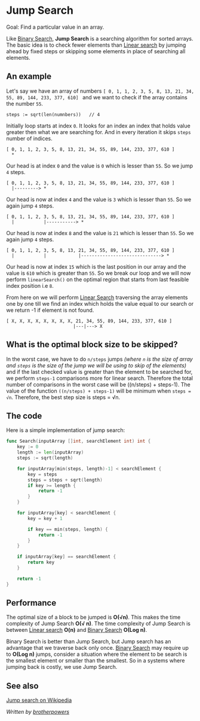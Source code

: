 # Jump Search

Goal: Find a particular value in an array.

Like [Binary Search](../Search/binarySearch/), **Jump Search** is a searching algorithm for sorted arrays. The basic idea is to check fewer elements than [Linear search](../Search/linearSearch/) by jumping ahead by fixed steps or skipping some elements in place of searching all elements.

## An example

Let's say we have an array of numbers `[ 0, 1, 1, 2, 3, 5, 8, 13, 21, 34, 55, 89, 144, 233, 377, 610] ` and we want to check if the array contains the number `55`.

`steps := sqrt(len(numnbers))	// 4`

Initially loop starts at index `0`. It looks for an index an index that holds value greater then what we are searching for. And in every iteration it skips `steps` number of indices.

	[ 0, 1, 1, 2, 3, 5, 8, 13, 21, 34, 55, 89, 144, 233, 377, 610 ]
	  *

Our head is at index `0` and the value is `0` which is lesser than `55`. So we jump `4` steps.

	[ 0, 1, 1, 2, 3, 5, 8, 13, 21, 34, 55, 89, 144, 233, 377, 610 ]
	  |---------> *
	  
Our head is now at index `4` and the value is `3` which is lesser than `55`. So we again jump `4` steps.
	  
  	[ 0, 1, 1, 2, 3, 5, 8, 13, 21, 34, 55, 89, 144, 233, 377, 610 ]
  	  |           |-----------> *
	  
Our head is now at index `8` and the value is `21` which is lesser than `55`. So we again jump `4` steps.
	  
  	[ 0, 1, 1, 2, 3, 5, 8, 13, 21, 34, 55, 89, 144, 233, 377, 610 ]
  	  |           |            |------------------------------> *

Our head is now at index `15` which is the last position in our array and the value is `610` which is greater than `55`. So we break our loop and we will now perform `linearSearch()` on the optimal region that starts from last feasible index position i.e `8`.

From here on we will perform [Linear Search](../Search/linearSearch/) traversing the array elements one by one till we find an index which holds the value equal to our search or we return -1 if element is not found.

  	[ X, X, X, X, X, X, X, X, 21, 34, 55, 89, 144, 233, 377, 610 ]
  	                         |---|---> X
			  

## What is the optimal block size to be skipped?

In the worst case, we have to do `n/steps` jumps *(where `n` is the size of array and `steps` is the size of the jump we will be using to skip of the elements)* and if the last checked value is greater than the element to be searched for, we perform `steps-1` comparisons more for linear search. Therefore the total number of comparisons in the worst case will be ((n/steps) + steps-1). The value of the function `((n/steps) + steps-1)` will be minimum when `steps = √n`. Therefore, the best step size is steps = √n.

## The code

Here is a simple implementation of jump search:

```go
func Search(inputArray []int, searchElement int) int {
	key := 0
	length := len(inputArray)
	steps := sqrt(length)

	for inputArray[min(steps, length)-1] < searchElement {
		key = steps
		steps = steps + sqrt(length)
		if key >= length {
			return -1
		}
	}

	for inputArray[key] < searchElement {
		key = key + 1

		if key == min(steps, length) {
			return -1
		}
	}

	if inputArray[key] == searchElement {
		return key
	}

	return -1
}
```

## Performance

The optimal size of a block to be jumped is **O(√n)**. This makes the time complexity of Jump Search **O(√ n)**. The time complexity of Jump Search is between [Linear search](../Search/linearSearch/) **O(n)** and [Binary Search](../Search/binarySearch/) **O(Log n)**.

Binary Search is better than Jump Search, but Jump search has an advantage that we traverse back only once. [Binary Search](../Search/binarySearch/) may require up to **O(Log n)** jumps, consider a situation where the element to be search is the smallest element or smaller than the smallest. So in a systems where jumping back is costly, we use Jump Search.


## See also

[Jump search on Wikipedia](https://en.wikipedia.org/wiki/Jump_search)

*Written by [brotherpowers](https://www.brotherpowers.com/)*
